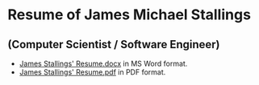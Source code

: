 # Resume of James Michael Stallings 
## (Computer Scientist / Software Engineer)
* [James Stallings' Resume.docx](https://github.com/coffee247/Resume/raw/master/Stallings%2C%20James%20M._Resume_Oct-2019_Final_.docx) in MS Word format.
* [James Stallings' Resume.pdf](https://github.com/coffee247/Resume/blob/master/Stallings%2C%20James%20M._Resume_Oct-2019_Final_.pdf) in PDF format.
